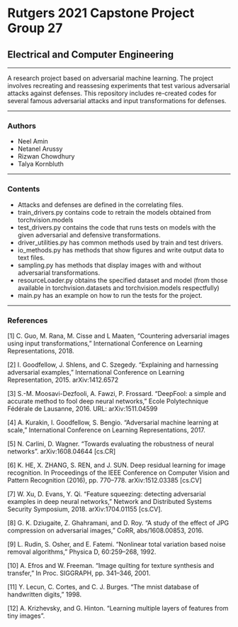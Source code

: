 # Rutgers 2021 Capstone Project Group 27
## Electrical and Computer Engineering
----------------------------------------------

A research project based on adversarial machine learning. The project involves recreating and reassesing experiments
that test various adversarial attacks against defenses. This repository includes re-created codes for several
famous adversarial attacks and input transformations for defenses.

----------------------------------------------

### Authors

- Neel Amin
- Netanel Arussy
- Rizwan Chowdhury
- Talya Kornbluth

----------------------------------------------

### Contents

- Attacks and defenses are defined in the correlating files.
- train_drivers.py contains code to retrain the models obtained from torchvision.models
- test_drivers.py contains the code that runs tests on models with the given adversarial and defensive transformations.
- driver_utilities.py has common methods used by train and test drivers.
- io_methods.py has methods that show figures and write output data to text files.
- sampling.py has methods that display images with and without adversarial transformations.
- resourceLoader.py obtains the specified dataset and model (from those available in torchvision.datasets and torchvision.models respectfully)
- main.py has an example on how to run the tests for the project.

----------------------------------------------

### References
[1] C. Guo, M. Rana, M. Cisse and L Maaten,  “Countering adversarial images using input transformations,” International Conference on Learning Representations, 2018.

[2] I. Goodfellow, J. Shlens, and C. Szegedy. “Explaining and harnessing adversarial examples,” International Conference on Learning Representation, 2015. arXiv:1412.6572  

[3] S.-M. Moosavi-Dezfooli, A. Fawzi, P. Frossard. “DeepFool: a simple and accurate method to fool deep neural networks,” Ecole Polytechnique Fédérale de Lausanne, 2016. URL: arXiv:1511.04599

[4] A. Kurakin, I. Goodfellow, S. Bengio. “Adversarial machine learning at scale,”  International Conference on Learning Representations, 2017.

[5] N. Carlini, D. Wagner. “Towards evaluating the robustness of neural networks”. arXiv:1608.04644 [cs.CR] 

[6] K. HE, X. ZHANG, S. REN, and J. SUN. Deep residual learning for image recognition. In Proceedings of the IEEE Conference on Computer Vision and Pattern Recognition (2016), pp. 770–778. arXiv:1512.03385 [cs.CV]

[7] W. Xu, D. Evans, Y. Qi. “Feature squeezing: detecting adversarial examples in deep neural networks,” Network and Distributed Systems Security Symposium, 2018. arXiv:1704.01155 [cs.CV].

[8] G. K. Dziugaite, Z. Ghahramani, and D. Roy. “A study of the effect of JPG compression on adversarial images,” CoRR, abs/1608.00853, 2016.

[9] L. Rudin, S. Osher, and E. Fatemi. “Nonlinear total variation based noise removal algorithms,” Physica D, 60:259–268, 1992.

[10] A. Efros and W. Freeman. “Image quilting for texture synthesis and transfer,” In Proc. SIGGRAPH, pp. 341–346, 2001.

[11] Y. Lecun, C. Cortes, and C. J. Burges. “The mnist database of handwritten digits,” 1998.

[12] A. Krizhevsky, and G. Hinton. “Learning multiple layers of features from tiny images”.


